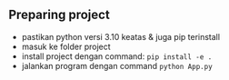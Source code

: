 ## Preparing project

* pastikan python versi 3.10 keatas & juga pip terinstall
* masuk ke folder project
* install project dengan command:
  `pip install -e .`
* jalankan program dengan command
  `python App.py`